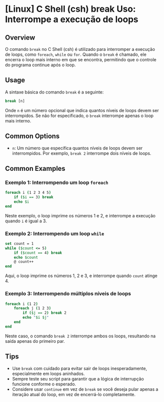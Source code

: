 # [Linux] C Shell (csh) break Uso: Interrompe a execução de loops

## Overview
O comando `break` no C Shell (csh) é utilizado para interromper a execução de loops, como `foreach`, `while` ou `for`. Quando o `break` é chamado, ele encerra o loop mais interno em que se encontra, permitindo que o controle do programa continue após o loop.

## Usage
A sintaxe básica do comando `break` é a seguinte:

```csh
break [n]
```

Onde `n` é um número opcional que indica quantos níveis de loops devem ser interrompidos. Se não for especificado, o `break` interrompe apenas o loop mais interno.

## Common Options
- `n`: Um número que especifica quantos níveis de loops devem ser interrompidos. Por exemplo, `break 2` interrompe dois níveis de loops.

## Common Examples

### Exemplo 1: Interrompendo um loop `foreach`
```csh
foreach i (1 2 3 4 5)
    if ($i == 3) break
    echo $i
end
```
Neste exemplo, o loop imprime os números 1 e 2, e interrompe a execução quando `i` é igual a 3.

### Exemplo 2: Interrompendo um loop `while`
```csh
set count = 1
while ($count <= 5)
    if ($count == 4) break
    echo $count
    @ count++
end
```
Aqui, o loop imprime os números 1, 2 e 3, e interrompe quando `count` atinge 4.

### Exemplo 3: Interrompendo múltiplos níveis de loops
```csh
foreach i (1 2)
    foreach j (1 2 3)
        if ($j == 2) break 2
        echo "$i $j"
    end
end
```
Neste caso, o comando `break 2` interrompe ambos os loops, resultando na saída apenas do primeiro par.

## Tips
- Use `break` com cuidado para evitar sair de loops inesperadamente, especialmente em loops aninhados.
- Sempre teste seu script para garantir que a lógica de interrupção funcione conforme o esperado.
- Considere usar `continue` em vez de `break` se você deseja pular apenas a iteração atual do loop, em vez de encerrá-lo completamente.